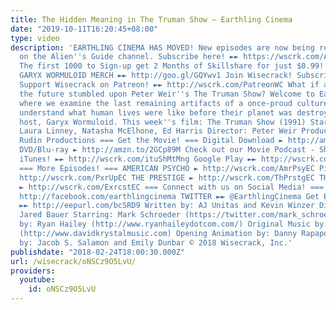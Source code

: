```yaml
---
title: The Hidden Meaning in The Truman Show – Earthling Cinema
date: "2019-10-11T16:20:45+08:00"
type: video
description: 'EARTHLING CINEMA HAS MOVED! New episodes are now being released only
  on the Alien''s Guide channel. Subscribe here! ►► https://wscrk.com/AliensGuide
  The first 1000 to Sign-up get 2 Months of Skillshare for just $0.99! ►► http://wscrk.com/SklShEC5
  GARYX WORMULOID MERCH ►► http://goo.gl/GQYwv1 Join Wisecrack! Subscribe! ►► http://wscrk.com/SbscrbWC
  Support Wisecrack on Patreon! ►► http://wscrk.com/PatreonWC What if an alien in
  the future stumbled upon Peter Weir''s The Truman Show? Welcome to Earthling Cinema,
  where we examine the last remaining artifacts of a once-proud culture and try to
  understand what human lives were like before their planet was destroyed. I''m your
  host, Garyx Wormuloid. This week''s film: The Truman Show (1991) Stars: Jim Carrey,
  Laura Linney, Natasha McElhone, Ed Harris Director: Peter Weir Production Co: Scott
  Rudin Productions === Get the Movie! === Digital Download ► http://amzn.to/2FoPxss
  DVD/Blu-ray ► http://amzn.to/2GCp89M Check out our Movie Podcast - Show Me the Meaning!
  iTunes! ►► http://wscrk.com/ituShMtMng Google Play ►► http://wscrk.com/gpmShMtMng
  === More Episodes! === AMERICAN PSYCHO ► http://wscrk.com/AmrPsyEC Pixar''s UP ►
  http://wscrk.com/PxrUpEC THE PRESTIGE ► http://wscrk.com/ThPrstgEC THE EXORCIST
  ► http://wscrk.com/ExrcstEC === Connect with us on Social Media! === FACEBOOK ►►
  http://facebook.com/earthlingcinema TWITTER ►► @EarthlingCinema Get Email Alerts
  ►► http://eepurl.com/bcSRD9 Written by: AJ Unitas and Kevin Winzer Directed by:
  Jared Bauer Starring: Mark Schroeder (https://twitter.com/mark_schroeder) Edited
  by: Ryan Hailey (http://www.ryanhaileydotcom.com/) Original Music by: David Krystal
  (http://www.davidkrystalmusic.com) Opening Animation by: Danny Rapaport Produced
  by: Jacob S. Salamon and Emily Dunbar © 2018 Wisecrack, Inc.'
publishdate: "2018-02-24T18:00:30.000Z"
url: /wisecrack/oNSCz9O5LvU/
providers:
  youtube:
    id: oNSCz9O5LvU
---
```

